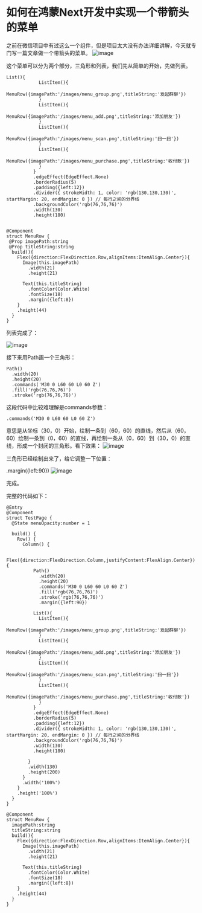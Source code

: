 # 如何在鸿蒙Next开发中实现一个带箭头的菜单
之前在微信项目中有过这么一个组件，但是项目太大没有办法详细讲解，今天就专门写一篇文章做一个带箭头的菜单。
![image](https://github.com/user-attachments/assets/38d2d70f-1b72-4083-8274-99cca67bd85c)

这个菜单可以分为两个部分，三角形和列表，我们先从简单的开始，先做列表。

```
List(){
            ListItem(){
              MenuRow({imagePath:'/images/menu_group.png',titleString:'发起群聊'})
            }
            ListItem(){
              MenuRow({imagePath:'/images/menu_add.png',titleString:'添加朋友'})
            }
            ListItem(){
              MenuRow({imagePath:'/images/menu_scan.png',titleString:'扫一扫'})
            }
            ListItem(){
              MenuRow({imagePath:'/images/menu_purchase.png',titleString:'收付款'})
            }
          }
          .edgeEffect(EdgeEffect.None)
          .borderRadius(5)
          .padding({left:12})
          .divider({ strokeWidth: 1, color: 'rgb(130,130,130)', startMargin: 20, endMargin: 0 }) // 每行之间的分界线
          .backgroundColor('rgb(76,76,76)')
          .width(130)
          .height(180)


@Component
struct MenuRow {
 @Prop imagePath:string
 @Prop titleString:string
  build(){
    Flex({direction:FlexDirection.Row,alignItems:ItemAlign.Center}){
      Image(this.imagePath)
        .width(21)
        .height(21)

      Text(this.titleString)
        .fontColor(Color.White)
        .fontSize(18)
        .margin({left:8})
    }
    .height(44)
  }
}
```
列表完成了：

![image](https://github.com/user-attachments/assets/f2767652-bffd-457d-a004-b5587e3f8190)

接下来用Path画一个三角形：

```
Path()
  .width(20)
  .height(20)
  .commands('M30 0 L60 60 L0 60 Z')
  .fill('rgb(76,76,76)')
  .stroke('rgb(76,76,76)')
```


这段代码中比较难理解是commands参数：

```
.commands('M30 0 L60 60 L0 60 Z')

```

意思是从坐标（30，0）开始，绘制一条到（60，60）的直线，然后从（60，60）绘制一条到（0，60）的直线，再绘制一条从（0，60）到（30，0）的直线，形成一个封闭的三角形。看下效果：
![image](https://github.com/user-attachments/assets/74fc1e1b-a829-466e-8329-54e9263ed6ee)


三角形已经绘制出来了，给它调整一下位置：

.margin({left:90})
![image](https://github.com/user-attachments/assets/bcc4b371-221d-4f44-a9fd-468fc0dcd556)

完成。

完整的代码如下：

```
@Entry
@Component
struct TestPage {
  @State menuOpacity:number = 1

  build() {
    Row() {
      Column() {
        
        Flex({direction:FlexDirection.Column,justifyContent:FlexAlign.Center}){
          Path()
            .width(20)
            .height(20)
            .commands('M30 0 L60 60 L0 60 Z')
            .fill('rgb(76,76,76)')
            .stroke('rgb(76,76,76)')
            .margin({left:90})

          List(){
            ListItem(){
              MenuRow({imagePath:'/images/menu_group.png',titleString:'发起群聊'})
            }
            ListItem(){
              MenuRow({imagePath:'/images/menu_add.png',titleString:'添加朋友'})
            }
            ListItem(){
              MenuRow({imagePath:'/images/menu_scan.png',titleString:'扫一扫'})
            }
            ListItem(){
              MenuRow({imagePath:'/images/menu_purchase.png',titleString:'收付款'})
            }
          }
          .edgeEffect(EdgeEffect.None)
          .borderRadius(5)
          .padding({left:12})
          .divider({ strokeWidth: 1, color: 'rgb(130,130,130)', startMargin: 20, endMargin: 0 }) // 每行之间的分界线
          .backgroundColor('rgb(76,76,76)')
          .width(130)
          .height(180)

        }
        .width(130)
        .height(200)
      }
      .width('100%')
    }
    .height('100%')
  }
}

@Component
struct MenuRow {
  imagePath:string
  titleString:string
  build(){
    Flex({direction:FlexDirection.Row,alignItems:ItemAlign.Center}){
      Image(this.imagePath)
        .width(21)
        .height(21)

      Text(this.titleString)
        .fontColor(Color.White)
        .fontSize(18)
        .margin({left:8})
    }
    .height(44)
  }
}
```
